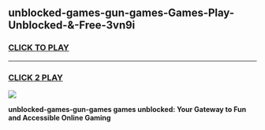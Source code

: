 
## unblocked-games-gun-games-Games-Play-Unblocked-&-Free-3vn9i
<h3>
<a href="https://premium76.site?title=unblocked-games-gun-games&ref=24A">CLICK TO PLAY</a></h3>
<hr>

<h3>
<a href="https://premium76.site?title=unblocked-games-gun-games&ref=24A">CLICK 2 PLAY</a>
  
</h3>

<a href="https://premium76.site?title=unblocked-games-gun-games&ref=24A"><img src="https://clearcache.store/games.png"></a>


**unblocked-games-gun-games games unblocked: Your Gateway to Fun and Accessible Online Gaming**
